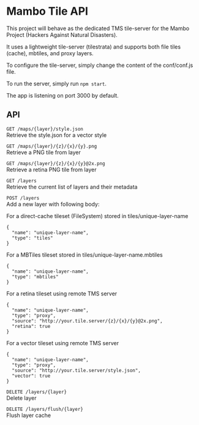 # Mambo Tile API

This project will behave as the dedicated TMS tile-server for the Mambo Project (Hackers Against Natural Disasters).

It uses a lightweight tile-server (tilestrata) and supports both file tiles (cache), mbtiles, and proxy layers.

To configure the tile-server, simply change the content of the conf/conf.js file.

To run the server, simply run ```npm start```.

The app is listening on port 3000 by default.


## API

```GET /maps/{layer}/style.json```  
Retrieve the style.json for a vector style

```GET /maps/{layer}/{z}/{x}/{y}.png```  
Retrieve a PNG tile from layer

```GET /maps/{layer}/{z}/{x}/{y}@2x.png```  
Retrieve a retina PNG tile from layer

```GET /layers```  
Retrieve the current list of layers and their metadata

```POST /layers```  
Add a new layer with following body:  

For a direct-cache tileset (FileSystem) stored in tiles/unique-layer-name  
```
{
  "name": "unique-layer-name",
  "type": "tiles"
}
```

For a MBTiles tileset stored in tiles/unique-layer-name.mbtiles  
```
{
  "name": "unique-layer-name",
  "type": "mbtiles"
}
```

For a retina tileset using remote TMS server  
```
{
  "name": "unique-layer-name",
  "type": "proxy",
  "source": "http://your.tile.server/{z}/{x}/{y}@2x.png",
  "retina": true
}
```

For a vector tileset using remote TMS server  
```
{
  "name": "unique-layer-name",
  "type": "proxy",
  "source": "http://your.tile.server/style.json",
  "vector": true
}
```


```DELETE /layers/{layer}```  
Delete layer

```DELETE /layers/flush/{layer}```  
Flush layer cache
